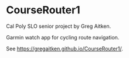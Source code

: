 # CourseRouter1

Cal Poly SLO senior project by Greg Aitken.

Garmin watch app for cycling route navigation.

See <https://gregaitken.github.io/CourseRouter1/>.
